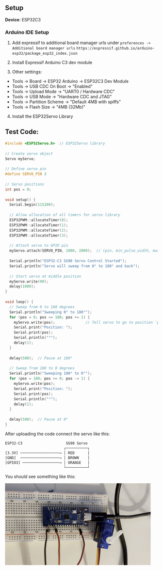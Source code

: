 ## Setup
**Device**: ESP32C3

### Arduino IDE Setup

1. Add expressif to additional board manager urls under `preferences -> Additional board manager urls`
`https://espressif.github.io/arduino-esp32/package_esp32_index.json`

2. Install Expressif Arduino C3 dev module

3. Other settings:
  -  Tools → Board → ESP32 Arduino → ESP32C3 Dev Module
  -  Tools → USB CDC On Boot → "Enabled"
  -  Tools → Upload Mode → "UART0 / Hardware CDC"
  -  Tools → USB Mode → "Hardware CDC and JTAG"
  -  Tools → Partition Scheme → "Default 4MB with spiffs"
  -  Tools → Flash Size → "4MB (32Mb)"

4. Install the ESP32Servo Library

## Test Code:

```C
#include <ESP32Servo.h>  // ESP32Servo library

// Create servo object
Servo myServo;

// Define servo pin
#define SERVO_PIN 3  

// Servo positions
int pos = 0;  

void setup() {
  Serial.begin(115200);
  
  // Allow allocation of all timers for servo library
  ESP32PWM::allocateTimer(0);
  ESP32PWM::allocateTimer(1);
  ESP32PWM::allocateTimer(2);
  ESP32PWM::allocateTimer(3);
  
  // Attach servo to GPIO pin
  myServo.attach(SERVO_PIN, 1000, 2000);  // (pin, min_pulse_width, max_pulse_width)
  
  Serial.println("ESP32-C3 SG90 Servo Control Started");
  Serial.println("Servo will sweep from 0° to 180° and back");
  
  // Start servo at middle position
  myServo.write(90);
  delay(1000);
}

void loop() {
  // Sweep from 0 to 180 degrees
  Serial.println("Sweeping 0° to 180°");
  for (pos = 0; pos <= 180; pos += 1) {
    myServo.write(pos);              // Tell servo to go to position 'pos'
    Serial.print("Position: ");
    Serial.print(pos);
    Serial.println("°");
    delay(1);
  }
  
  delay(500);  // Pause at 180°
  
  // Sweep from 180 to 0 degrees
  Serial.println("Sweeping 180° to 0°");
  for (pos = 180; pos >= 0; pos -= 1) {
    myServo.write(pos);             
    Serial.print("Position: ");
    Serial.print(pos);
    Serial.println("°");
    delay(1);    
  }
  
  delay(500);  // Pause at 0°
}
```

After uploading the code connect the servo like this:

```
ESP32-C3                    SG90 Servo
                           ┌──────────┐
[3.3V] ──────────────────→ │ RED      │
[GND]  ──────────────────→ │ BROWN    │
[GPIO3] ─────────────────→ │ ORANGE   │
                           └──────────┘
```
You should see something like this:

![looped](media/servo_sweep_demo.gif)


